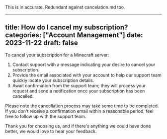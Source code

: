 This is in accurate. Redundant against cancelation.md too.

---
title: How do I cancel my subscription?
categories: ["Account Management"]
date: 2023-11-22
draft: false
---

To cancel your subscription for a Minecraft server:

1. Contact support with a message indicating your desire to cancel your subscription.
2. Provide the email associated with your account to help our support team quickly locate your subscription details.
3. Await confirmation from the support team; they will process your request and send a notification once your subscription has been cancelled.

Please note the cancellation process may take some time to be completed. If you don't receive a confirmation email within a reasonable period, feel free to follow up with the support team.

Thank you for choosing us, and if there's anything we could have done better, we would love to hear your feedback.